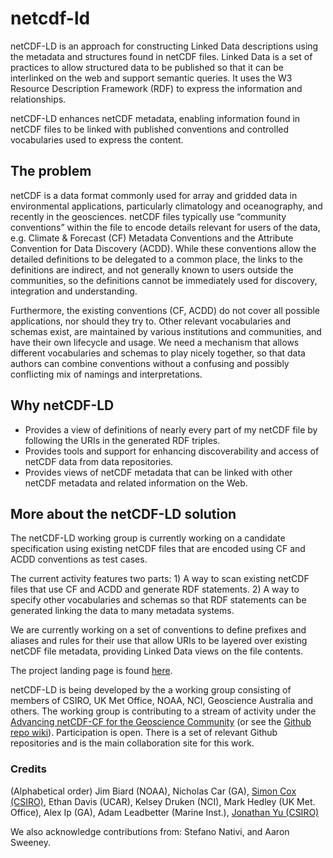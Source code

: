 # netcdf-ld

netCDF-LD is an approach for constructing Linked Data descriptions using the metadata and structures found in netCDF files. Linked Data is a set of practices to allow structured data to be published so that it can be interlinked on the web and support semantic queries. It uses the W3 Resource Description Framework (RDF) to express the information and relationships.

netCDF-LD enhances netCDF metadata, enabling information found in netCDF files to be linked with published conventions and controlled vocabularies used to express the content.


## The problem

netCDF is a data format commonly used for array and gridded data in environmental applications, particularly climatology and oceanography, and recently in the geosciences. netCDF files typically use “community conventions” within the file to encode details relevant for users of the data, e.g. Climate & Forecast (CF) Metadata Conventions and the Attribute Convention for Data Discovery (ACDD). While these conventions allow the detailed definitions to be delegated to a common place, the links to the definitions are indirect, and not generally known to users outside the communities, so the definitions cannot be immediately used for discovery, integration and understanding. 


Furthermore, the existing conventions (CF, ACDD) do not cover all possible applications, nor should they try to. Other relevant vocabularies and schemas exist, are maintained by various institutions and communities, and have their own lifecycle and usage. We need a mechanism that allows different vocabularies and schemas to play nicely together, so that data authors can combine conventions without a confusing and possibly conflicting mix of namings and interpretations.


## Why netCDF-LD 

* Provides a view of definitions of nearly every part of my netCDF file by following the URIs in the generated RDF triples.
* Provides tools and support for enhancing discoverability and access of netCDF data from data repositories.
* Provides views of netCDF metadata that can be linked with other netCDF metadata and related information on the Web.


## More about the netCDF-LD solution

The netCDF-LD working group is currently working on a candidate specification using existing netCDF files that are encoded using CF and ACDD conventions as test cases.
 
The current activity features two parts: 1) A way to scan existing netCDF files that use CF and ACDD and generate RDF statements. 2) A way to specify other vocabularies and schemas so that RDF statements can be generated linking the data to many metadata systems.

We are currently working on a set of conventions to define prefixes and aliases and rules for their use that allow URIs to be layered over existing netCDF file metadata, providing Linked Data views on the file contents.

The project landing page is found [here](https://binary-array-ld.github.io/netcdf-ld/).

netCDF-LD is being developed by the a working group consisting of members of CSIRO, UK Met Office, NOAA, NCI, Geoscience Australia and others. The working group is contributing to a stream of activity under the [Advancing netCDF-CF for the Geoscience Community](https://www.earthcube.org/content/advancing-netcdf-cf-geoscience-community) (or see the [Github repo wiki](https://github.com/Unidata/EC-netCDF-CF/wiki)). Participation is open. There is a set of relevant Github repositories and is the main collaboration site for this work.


### Credits

(Alphabetical order) Jim Biard (NOAA), Nicholas Car (GA), [Simon Cox (CSIRO)](https://github.com/dr-shorthair), Ethan Davis (UCAR), Kelsey Druken (NCI), Mark Hedley (UK Met. Office), Alex Ip (GA), Adam Leadbetter (Marine Inst.), [Jonathan Yu (CSIRO)](https://github.com/jyucsiro)

We also acknowledge contributions from: Stefano Nativi, and Aaron Sweeney.